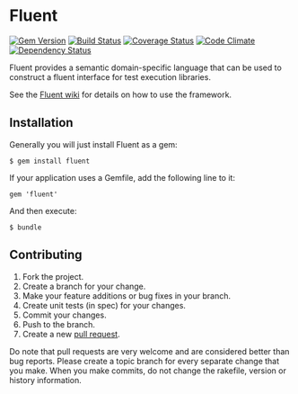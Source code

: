 Fluent
======

[![Gem Version](https://badge.fury.io/rb/fluent.png)](http://badge.fury.io/rb/fluent)
[![Build Status](https://secure.travis-ci.org/jnyman/fluent.png)](http://travis-ci.org/jnyman/fluent)
[![Coverage Status](https://coveralls.io/repos/jnyman/fluent/badge.png?branch=master)](https://coveralls.io/r/jnyman/fluent)
[![Code Climate](https://codeclimate.com/github/jnyman/fluent.png)](https://codeclimate.com/github/jnyman/fluent)
[![Dependency Status](https://gemnasium.com/jnyman/fluent.png)](https://gemnasium.com/jnyman/fluent)

Fluent provides a semantic domain-specific language that can be used to construct a fluent interface for test execution libraries.

See the [Fluent wiki](https://github.com/jnyman/fluent/wiki) for details on how to use the framework.

Installation
------------

Generally you will just install Fluent as a gem:

    $ gem install fluent

If your application uses a Gemfile, add the following line to it:

    gem 'fluent'

And then execute:

    $ bundle

Contributing
------------

1. Fork the project.
2. Create a branch for your change.
3. Make your feature additions or bug fixes in your branch.
4. Create unit tests (in spec) for your changes.
5. Commit your changes.
6. Push to the branch.
7. Create a new [pull request](https://help.github.com/articles/using-pull-requests).

Do note that pull requests are very welcome and are considered better than bug reports. Please create a topic branch for every separate change that you make. When you make commits, do not change the rakefile, version or history information.
